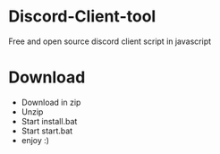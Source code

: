 # Discord-Client-tool

Free and open source discord client script in javascript


# Download

- Download in zip
- Unzip
- Start install.bat
- Start start.bat
- enjoy :)
